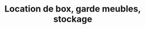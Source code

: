 ---
title: "Location de box, garde meubles, stockage"
url: /paray-le-monial/location-de-box-garde-meubles-stockage/
shop: location de stockage
---